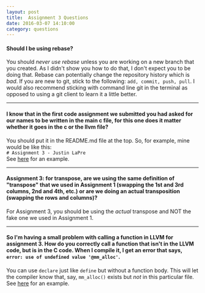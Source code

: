 ```yaml
---
layout: post
title:  Assignment 3 Questions
date: 2016-03-07 14:10:00
category: questions
---
```


<a id="Q1"></a>

#### Should I be using rebase?

You should *never use rebase* unless you are working on a new branch that you created.
As I didn't show you how to do that, I don't expect you to be doing that.
Rebase can potentially change the repository history which is *bad*.
If you are new to git, stick to the following: `add, commit, push, pull`.
I would also recommend sticking with command line git in the terminal as opposed to using a git client to learn it a little better.

---------------------------------------

<a id="Q2"></a>

#### I know that in the first code assignment we submitted you had asked for our names to be written in the main c file, for this one does it matter whether it goes in the c or the llvm file?

You should put it in the README.md file at the top.
So, for example, mine would be like this:  
`# Assignment 3 - Justin LaPre`  
See [here](https://github.com/RPI-CSCI-2500-2016-Spring/assignment3-laprej) for an example.

---------------------------------------

<a id="Q3"></a>

#### Assignment 3: for transpose, are we using the same definition of "transpose" that we used in Assignment 1 (swapping the 1st and 3rd columns, 2nd and 4th, etc.) or are we doing an actual transposition (swapping the rows and columns)?

For Assignment 3, you should be using the *actual* transpose and NOT the fake one we used in Assignment 1.

---------------------------------------

<a id="Q4"></a>

#### So I'm having a small problem with calling a function in LLVM for assignment 3. How do you correctly call a function that isn't in the LLVM code, but is in the C code.  When I compile it, I get an error that says, `error: use of undefined value '@mm_alloc'`.

You can use `declare` just like `define` but without a function body.
This will let the compiler know that, say, `mm_alloc()` exists but *not* in this particular file.
See [here](https://github.com/RPI-CSCI-2500-2016-Spring/assignment3-laprej/blob/master/matrix.ll) for an example.
